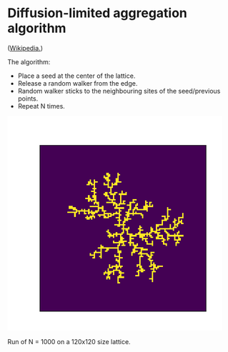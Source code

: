 # Diffusion-limited aggregation algorithm
([Wikipedia.](https://en.wikipedia.org/wiki/Diffusion-limited_aggregation))

The algorithm:
  * Place a seed at the center of the lattice.
  * Release a random walker from the edge.
  * Random walker sticks to the neighbouring sites of the seed/previous points.
  * Repeat N times.

![Run of N = 1000 on a 120x120 size lattice.](/images/dla_dendrite_growth_N1000.png)

Run of N = 1000 on a 120x120 size lattice.
